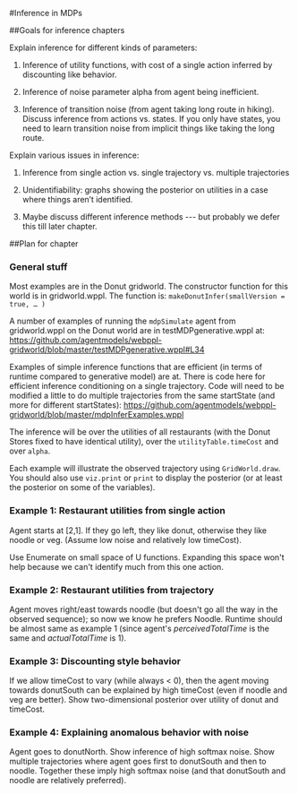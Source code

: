 #Inference in MDPs

##Goals for inference chapters

Explain inference for different kinds of parameters:

1.	Inference of utility functions, with cost of a single action inferred by discounting like behavior.

2.	Inference of noise parameter alpha from agent being inefficient.

3.	Inference of transition noise (from agent taking long route in hiking). Discuss inference from actions vs. states. If you only have states, you need to learn transition noise from implicit things like taking the long route.


Explain various issues in inference:

1.	Inference from single action vs. single trajectory vs. multiple trajectories

2.	Unidentifiability: graphs showing the posterior on utilities in a case where things aren’t identified.

3.	Maybe discuss different inference methods --- but probably we defer this till later chapter. 


##Plan for chapter

### General stuff
Most examples are in the Donut gridworld. The constructor function for this world is in gridworld.wppl. The function is:
`makeDonutInfer(smallVersion = true, … )` 

A number of examples of running the `mdpSimulate` agent from gridworld.wppl on the Donut world are in testMDPgenerative.wppl at:
https://github.com/agentmodels/webppl-gridworld/blob/master/testMDPgenerative.wppl#L34

Examples of simple inference functions that are efficient (in terms of runtime compared to generative model) are at. There is code here for efficient inference conditioning on a single trajectory. Code will need to be modified a little to do multiple trajectories from the same startState (and more for different startStates):
https://github.com/agentmodels/webppl-gridworld/blob/master/mdpInferExamples.wppl

The inference will be over the utilities of all restaurants (with the Donut Stores fixed to have identical utility), over the `utilityTable.timeCost` and over `alpha`. 

Each example will illustrate the observed trajectory using `GridWorld.draw`. You should also use `viz.print` or `print` to display the posterior (or at least the posterior on some of the variables). 

### Example 1: Restaurant utilities from single action
Agent starts at [2,1]. If they go left, they like donut, otherwise they like noodle or veg. (Assume low noise and relatively low timeCost).

Use Enumerate on small space of U functions. Expanding this space won't help because we can't identify much from this one action. 

### Example 2: Restaurant utilities from trajectory
Agent moves right/east towards noodle (but doesn't go all the way in the observed sequence); so now we know he prefers Noodle. Runtime should be almost same as example 1 (since agent's *perceivedTotalTime* is the same and *actualTotalTime* is 1).

### Example 3: Discounting style behavior
If we allow timeCost to vary (while always < 0), then the agent moving towards donutSouth can be explained by high timeCost (even if noodle and veg are better). Show two-dimensional posterior over utility of donut and timeCost. 

### Example 4: Explaining anomalous behavior with noise
Agent goes to donutNorth. Show inference of high softmax noise.
Show multiple trajectories where agent goes first to donutSouth and then to noodle. Together these imply high softmax noise (and that donutSouth and noodle are relatively preferred). 

